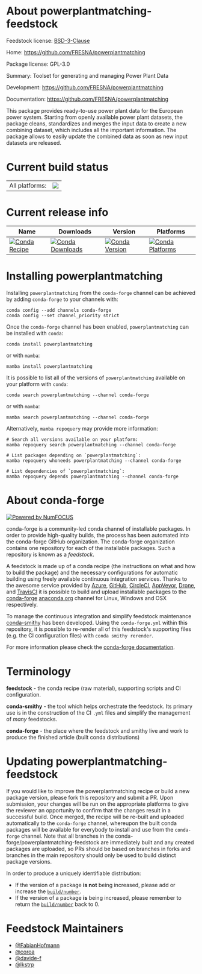 About powerplantmatching-feedstock
==================================

Feedstock license: [BSD-3-Clause](https://github.com/conda-forge/powerplantmatching-feedstock/blob/main/LICENSE.txt)

Home: https://github.com/FRESNA/powerplantmatching

Package license: GPL-3.0

Summary: Toolset for generating and managing Power Plant Data

Development: https://github.com/FRESNA/powerplantmatching

Documentation: https://github.com/FRESNA/powerplantmatching

This package provides ready-to-use power plant data for the European
power system. Starting from openly available power plant datasets,
the package cleans, standardizes and merges the input data to create
a new combining dataset, which includes all the important information.
The package allows to easily update the combined data as
soon as new input datasets are released.


Current build status
====================


<table><tr><td>All platforms:</td>
    <td>
      <a href="https://dev.azure.com/conda-forge/feedstock-builds/_build/latest?definitionId=8307&branchName=main">
        <img src="https://dev.azure.com/conda-forge/feedstock-builds/_apis/build/status/powerplantmatching-feedstock?branchName=main">
      </a>
    </td>
  </tr>
</table>

Current release info
====================

| Name | Downloads | Version | Platforms |
| --- | --- | --- | --- |
| [![Conda Recipe](https://img.shields.io/badge/recipe-powerplantmatching-green.svg)](https://anaconda.org/conda-forge/powerplantmatching) | [![Conda Downloads](https://img.shields.io/conda/dn/conda-forge/powerplantmatching.svg)](https://anaconda.org/conda-forge/powerplantmatching) | [![Conda Version](https://img.shields.io/conda/vn/conda-forge/powerplantmatching.svg)](https://anaconda.org/conda-forge/powerplantmatching) | [![Conda Platforms](https://img.shields.io/conda/pn/conda-forge/powerplantmatching.svg)](https://anaconda.org/conda-forge/powerplantmatching) |

Installing powerplantmatching
=============================

Installing `powerplantmatching` from the `conda-forge` channel can be achieved by adding `conda-forge` to your channels with:

```
conda config --add channels conda-forge
conda config --set channel_priority strict
```

Once the `conda-forge` channel has been enabled, `powerplantmatching` can be installed with `conda`:

```
conda install powerplantmatching
```

or with `mamba`:

```
mamba install powerplantmatching
```

It is possible to list all of the versions of `powerplantmatching` available on your platform with `conda`:

```
conda search powerplantmatching --channel conda-forge
```

or with `mamba`:

```
mamba search powerplantmatching --channel conda-forge
```

Alternatively, `mamba repoquery` may provide more information:

```
# Search all versions available on your platform:
mamba repoquery search powerplantmatching --channel conda-forge

# List packages depending on `powerplantmatching`:
mamba repoquery whoneeds powerplantmatching --channel conda-forge

# List dependencies of `powerplantmatching`:
mamba repoquery depends powerplantmatching --channel conda-forge
```


About conda-forge
=================

[![Powered by
NumFOCUS](https://img.shields.io/badge/powered%20by-NumFOCUS-orange.svg?style=flat&colorA=E1523D&colorB=007D8A)](https://numfocus.org)

conda-forge is a community-led conda channel of installable packages.
In order to provide high-quality builds, the process has been automated into the
conda-forge GitHub organization. The conda-forge organization contains one repository
for each of the installable packages. Such a repository is known as a *feedstock*.

A feedstock is made up of a conda recipe (the instructions on what and how to build
the package) and the necessary configurations for automatic building using freely
available continuous integration services. Thanks to the awesome service provided by
[Azure](https://azure.microsoft.com/en-us/services/devops/), [GitHub](https://github.com/),
[CircleCI](https://circleci.com/), [AppVeyor](https://www.appveyor.com/),
[Drone](https://cloud.drone.io/welcome), and [TravisCI](https://travis-ci.com/)
it is possible to build and upload installable packages to the
[conda-forge](https://anaconda.org/conda-forge) [anaconda.org](https://anaconda.org/)
channel for Linux, Windows and OSX respectively.

To manage the continuous integration and simplify feedstock maintenance
[conda-smithy](https://github.com/conda-forge/conda-smithy) has been developed.
Using the ``conda-forge.yml`` within this repository, it is possible to re-render all of
this feedstock's supporting files (e.g. the CI configuration files) with ``conda smithy rerender``.

For more information please check the [conda-forge documentation](https://conda-forge.org/docs/).

Terminology
===========

**feedstock** - the conda recipe (raw material), supporting scripts and CI configuration.

**conda-smithy** - the tool which helps orchestrate the feedstock.
                   Its primary use is in the construction of the CI ``.yml`` files
                   and simplify the management of *many* feedstocks.

**conda-forge** - the place where the feedstock and smithy live and work to
                  produce the finished article (built conda distributions)


Updating powerplantmatching-feedstock
=====================================

If you would like to improve the powerplantmatching recipe or build a new
package version, please fork this repository and submit a PR. Upon submission,
your changes will be run on the appropriate platforms to give the reviewer an
opportunity to confirm that the changes result in a successful build. Once
merged, the recipe will be re-built and uploaded automatically to the
`conda-forge` channel, whereupon the built conda packages will be available for
everybody to install and use from the `conda-forge` channel.
Note that all branches in the conda-forge/powerplantmatching-feedstock are
immediately built and any created packages are uploaded, so PRs should be based
on branches in forks and branches in the main repository should only be used to
build distinct package versions.

In order to produce a uniquely identifiable distribution:
 * If the version of a package **is not** being increased, please add or increase
   the [``build/number``](https://docs.conda.io/projects/conda-build/en/latest/resources/define-metadata.html#build-number-and-string).
 * If the version of a package **is** being increased, please remember to return
   the [``build/number``](https://docs.conda.io/projects/conda-build/en/latest/resources/define-metadata.html#build-number-and-string)
   back to 0.

Feedstock Maintainers
=====================

* [@FabianHofmann](https://github.com/FabianHofmann/)
* [@coroa](https://github.com/coroa/)
* [@davide-f](https://github.com/davide-f/)
* [@lkstrp](https://github.com/lkstrp/)

